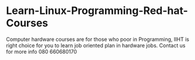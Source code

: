 # Learn-Linux-Programming-Red-hat-Courses
Computer hardware courses are for those who poor in Programming, IIHT is right choice for you to learn job oriented plan in hardware jobs. Contact us for more info 080 660680170
